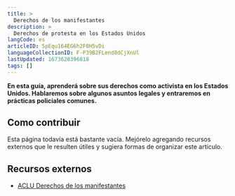 ```yaml
---
title: >
  Derechos de los manifestantes
description: >
  Derechos de protesta en los Estados Unidos
langCode: es
articleID: 5pEqu164EG6h2F0H5vDi
languageCollectionID: F-P39B2FLend8dCjXnUl
lastUpdated: 1673628396818
tags: []
---
```


**En esta guía, aprenderá sobre sus derechos como activista en los Estados Unidos. Hablaremos sobre algunos asuntos legales y entraremos en prácticas policiales comunes.**

## Como contribuir

Esta página todavía está bastante vacía. Mejórelo agregando recursos externos que le resulten útiles y sugiera formas de organizar este artículo.

## Recursos externos

-   [ACLU Derechos de los manifestantes](https://www.aclu.org/know-your-rights/derechos-de-los-manifestantes)